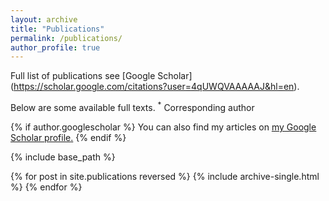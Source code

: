 ```yaml
---
layout: archive
title: "Publications"
permalink: /publications/
author_profile: true
---
```



Full list of publications see [Google Scholar] (https://scholar.google.com/citations?user=4qUWQVAAAAAJ&hl=en).

Below are some available full texts.
<sup>*</sup> Corresponding author

{% if author.googlescholar %}
  You can also find my articles on <u><a href="{{author.googlescholar}}">my Google Scholar profile</a>.</u>
{% endif %}

{% include base_path %}

{% for post in site.publications reversed %}
  {% include archive-single.html %}
{% endfor %}

